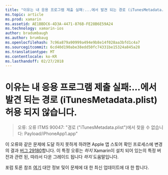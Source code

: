 ```yaml
---
title: "이유는 내 응용 프로그램 제출 실패:...에서 발견 되는 경로 (iTunesMetadata.plist) 허용 되지 않습니다."
ms.topic: article
ms.prod: xamarin
ms.assetid: AE1BBDC6-4D3A-4471-876B-FE28B6E59A24
ms.technology: xamarin-ios
author: bradumbaugh
ms.author: brumbaug
ms.openlocfilehash: 7c96a879a90999a494e9b8e14f028aa3bfd1c4a7
ms.sourcegitcommit: 6cd40d190abe38edd50fc74331be15324a845a28
ms.translationtype: MT
ms.contentlocale: ko-KR
ms.lasthandoff: 02/27/2018
---
```

# <a name="why-does-my-app-submission-fail-with-disallowed-paths--itunesmetadataplist--found-at--"></a>이유는 내 응용 프로그램 제출 실패:...에서 발견 되는 경로 (iTunesMetadata.plist) 허용 되지 않습니다.

> 오류: 오류 ITMS 90047: "경로 ("iTunesMetadata.plist")에서 찾을 수 없습니다: Payload/iPhoneApp1.app"

이 오류와 같은 문제에 도달 하지 못하게 하려면 Apple 앱 스토어 확인 프로세스에 변경의 결과 [버그 29180](https://bugzilla.xamarin.com/show_bug.cgi?id=29180)합니다. 이 특정 오류는 _하지_ Xamarin이 설치 되어 있는의 특정 버전과 관련 된, 따라서 다운 그레이드 됩니다 _하지_ 도움말입니다.

포럼 토론 참조 [여기](https://forums.xamarin.com/discussion/40388/disallowed-paths-itunesmetadata-plist-found-at-when-submitting-to-app-store/p1) 대안 정보 및이 문제에 대 한 최신 업데이트에 대 한 합니다.
